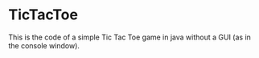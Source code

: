 # TicTacToe
This is the code of a simple Tic Tac Toe game in java without a GUI (as in the console window).
